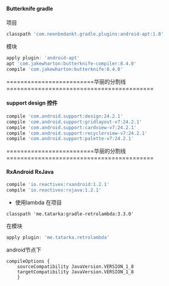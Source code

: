 #### Butterknife gradle
项目
```gradle
classpath 'com.neenbedankt.gradle.plugins:android-apt:1.8'
```
模块
```gradle
apply plugin: 'android-apt'
apt 'com.jakewharton:butterknife-compiler:8.4.0'
compile 'com.jakewharton:butterknife:8.4.0'
```
=========================华丽的分割线==========================================

#### support design 控件
```gradle
compile 'com.android.support:design:24.2.1'
compile 'com.android.support:gridlayout-v7:24.2.1'
compile 'com.android.support:cardview-v7:24.2.1'
compile 'com.android.support:recyclerview-v7:24.2.1'
compile 'com.android.support:palette-v7:24.2.1'
```
=========================华丽的分割线==========================================
#### RxAndroid RxJava
```gradle
compile 'io.reactivex:rxandroid:1.2.1'
compile 'io.reactivex:rxjava:1.2.1'
```

* 使用lambda
在项目
```grdle
classpath 'me.tatarka:gradle-retrolambda:3.3.0'
```
在模块
```gradle
apply plugin: 'me.tatarka.retrolambda'
```
android节点下
```
compileOptions {
    sourceCompatibility JavaVersion.VERSION_1_8
    targetCompatibility JavaVersion.VERSION_1_8
    }
```
